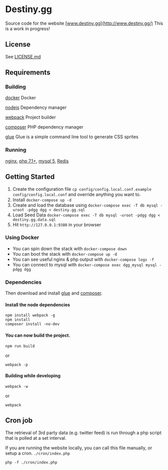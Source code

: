 # Destiny.gg
Source code for the website [www.destiny.gg](http://www.destiny.gg/)
This is a work in progress!

## License

See [LICENSE.md](LICENSE.md)

## Requirements

### Building

[docker](https://www.docker.com/) Docker

[nodejs](http://nodejs.org/) Dependency manager

[webpack](https://webpack.github.io/) Project builder

[composer](http://getcomposer.org/) PHP dependency manager

[glue](http://glue.readthedocs.org/) Glue is a simple command line tool to generate CSS sprites

### Running

[nginx](http://httpd.apache.org/), [php 7.1+](http://php.net/), [mysql 5](http://dev.mysql.com/), [Redis](http://redis.io/download)


## Getting Started

1. Create the configuration file `cp config/config.local.conf.example config/config.local.conf` and override anything you want to.
2. Install `docker-compose up -d`
3. Create and load the database using `docker-compose exec -T db mysql -uroot -pdgg dgg < destiny.gg.sql`
4. Load Seed Data `docker-compose exec -T db mysql -uroot -pdgg dgg < destiny.gg.data.sql`
5. Hit `http://127.0.0.1:9380` in your browser

### Using Docker

* You can spin down the stack with `docker-compose down`
* You can boot the stack with `docker-compose up -d`
* You can see useful nginx & php output with `docker-compose logs -f`
* You can connect to mysql with `docker-compose exec dgg_mysql mysql -pdgg dgg`

### Dependencies

Then download and install [glue](http://glue.readthedocs.org/) and [composer](http://getcomposer.org/).

#### Install the node dependencies

```shell
npm install webpack -g
npm install
composer install -no-dev
```

#### You can now build the project.

```shell
npm run build
```
or
```shell
webpack -p
```

#### Building while developing

```shell
webpack -w
```
or
```shell
webpack
```

## Cron job

The retrieval of 3rd party data (e.g. twitter feed) is run through a php script that is polled at a set interval.

If you are running the website locally, you can call this file manually, or setup a cron. `./cron/index.php`

```shell
php -f ./cron/index.php
```
